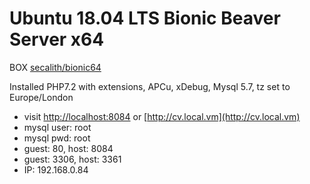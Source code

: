 # Ubuntu 18.04 LTS Bionic Beaver Server x64 #

BOX [secalith/bionic64](https://app.vagrantup.com/secalith/boxes/bionic64)

Installed PHP7.2 with extensions, APCu, xDebug, Mysql 5.7, tz set to Europe/London

* visit [http://localhost:8084](http://localhost:8084) or [http://cv.local.vm](http://cv.local.vm)
* mysql user: root
* mysql pwd: root
* guest: 80, host: 8084
* guest: 3306, host: 3361
* IP: 192.168.0.84

